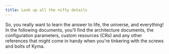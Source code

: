 ```yaml
---
title: Look up all the nifty details
---
```


So, you really want to learn the answer to life, the universe, and everything!
In the following documents, you'll find the architecture documents, the configuration parameters, custom resources (CRs) and any other references that might come in handy when you're tinkering with the screws and bolts of Kyma. 
